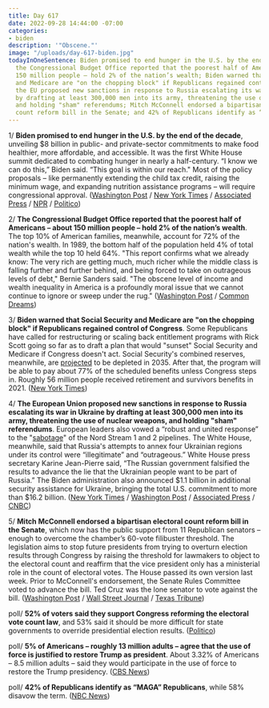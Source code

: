 ```yaml
---
title: Day 617
date: 2022-09-28 14:44:00 -07:00
categories:
- biden
description: '"Obscene."'
image: "/uploads/day-617-biden.jpg"
todayInOneSentence: Biden promised to end hunger in the U.S. by the end of the decade;
  the Congressional Budget Office reported that the poorest half of Americans – about
  150 million people – hold 2% of the nation’s wealth; Biden warned that Social Security
  and Medicare are "on the chopping block" if Republicans regained control of Congress;
  the EU proposed new sanctions in response to Russia escalating its war in Ukraine
  by drafting at least 300,000 men into its army, threatening the use of nuclear weapons,
  and holding "sham" referendums; Mitch McConnell endorsed a bipartisan electoral
  count reform bill in the Senate; and 42% of Republicans identify as “MAGA” Republicans.
---
```


1/ **Biden promised to end hunger in the U.S. by the end of the decade**, unveiling $8 billion in public- and private-sector commitments to make food healthier, more affordable, and accessible. It was the first White House summit dedicated to combating hunger in nearly a half-century. “I know we can do this,” Biden said. “This goal is within our reach." Most of the policy proposals – like permanently extending the child tax credit, raising the minimum wage, and expanding nutrition assistance programs – will require congressional approval. ([Washington Post](https://www.washingtonpost.com/politics/2022/09/28/white-house-hunger-summit/) / [New York Times](https://www.nytimes.com/2022/09/28/us/politics/biden-hunger-summit.html) / [Associated Press](https://apnews.com/article/biden-health-philanthropy-9dc884edcdbce63c6df5f2337ff81922) / [NPR](https://www.npr.org/2022/09/28/1125575122/biden-hunger-america-conference) / [Politico](https://www.politico.com/news/2022/09/27/bidens-hunger-nutrition-goals-november-00058938))

2/ **The Congressional Budget Office reported that the poorest half of Americans – about 150 million people – hold 2% of the nation’s wealth**. The top 10% of American families, meanwhile, account for 72% of the nation's wealth. In 1989, the bottom half of the population held 4% of total wealth while the top 10 held 64%. "This report confirms what we already know: The very rich are getting much, much richer while the middle class is falling further and further behind, and being forced to take on outrageous levels of debt," Bernie Sanders said. "The obscene level of income and wealth inequality in America is a profoundly moral issue that we cannot continue to ignore or sweep under the rug." ([Washington Post](https://www.washingtonpost.com/politics/2022/09/28/biden-hunger-conference-congress-shutdown/#link-MTOVWOK4VJBVJEYJT4PKTRZAN4) / [Common Dreams](https://www.commondreams.org/news/2022/09/28/obscene-says-sanders-after-cbo-reports-richest-1-now-owns-over-13-us-wealth))

3/ **Biden warned that Social Security and Medicare are "on the chopping block" if Republicans regained control of Congress**. Some Republicans have called for restructuring or scaling back entitlement programs with Rick Scott going so far as to draft a plan that would "sunset" Social Security and Medicare if Congress doesn't act. Social Security's combined reserves, meanwhile, are [projected](https://whatthefuckjusthappenedtoday.com/2022/06/02/day-499/#6-social-security-is-projected-to-be) to be depleted in 2035. After that, the program will be able to pay about 77% of the scheduled benefits unless Congress steps in. Roughly 56 million people received retirement and survivors benefits in 2021. ([New York Times](https://www.nytimes.com/2022/09/27/us/politics/biden-social-security-republicans.html))

4/ **The European Union proposed new sanctions in response to Russia escalating its war in Ukraine by drafting at least 300,000 men into its army, threatening the use of nuclear weapons, and holding "sham" referendums**. European leaders also vowed a “robust and united response” to the "[sabotage](https://whatthefuckjusthappenedtoday.com/2022/09/27/day-616/#6-european-leaders-blamed-the-kremli)" of the Nord Stream 1 and 2 pipelines. The White House, meanwhile, said that Russia's attempts to annex four Ukrainian regions under its control were “illegitimate” and “outrageous.” White House press secretary Karine Jean-Pierre said, “The Russian government falsified the results to advance the lie that the Ukrainian people want to be part of Russia.” The Biden administration also announced $1.1 billion in additional security assistance for Ukraine, bringing the total U.S. commitment to more than $16.2 billion. ([New York Times](https://www.nytimes.com/live/2022/09/28/world/russia-ukraine-war-news) / [Washington Post](https://www.washingtonpost.com/politics/2022/09/28/biden-hunger-conference-congress-shutdown/#link-XAMLCXK7BBBXBB4R2STKPXEC3Q) / [Associated Press](https://apnews.com/article/russia-ukraine-putin-kyiv-moscow-0e7634dcfc648276b9af1ee19535cd3f) / [CNBC](https://www.cnbc.com/2022/09/28/biden-approves-1point1-billion-in-security-assistance-for-ukraine.html))

5/ **Mitch McConnell endorsed a bipartisan electoral count reform bill in the Senate**, which now has the public support from 11 Republican senators – enough to overcome the chamber’s 60-vote filibuster threshold. The legislation aims to stop future presidents from trying to overturn election results through Congress by raising the threshold for lawmakers to object to the electoral count and reaffirm that the vice president only has a ministerial role in the count of electoral votes. The House passed its own version last week. Prior to McConnell's endorsement, the Senate Rules Committee voted to advance the bill. Ted Cruz was the lone senator to vote against the bill. ([Washington Post](https://www.washingtonpost.com/politics/2022/09/27/mcconnell-schumer-electoral-reform/) / [Wall Street Journal](https://www.wsj.com/articles/sen-mitch-mcconnell-signals-support-for-electoral-count-act-changes-11664312874?mod=politics_lead_pos6) / [Texas Tribune](https://www.texastribune.org/2022/09/27/ted-cruz-insurrection/))

poll/ **52% of voters said they support Congress reforming the electoral vote count law**, and 53% said it should be more difficult for state governments to override presidential election results. ([Politico](https://www.politico.com/news/2022/09/28/electoral-count-reforms-majority-support-00059144))

poll/ **5% of Americans – roughly 13 million adults – agree that the use of force is justified to restore Trump as president**. About 3.32% of Americans – 8.5 million adults – said they would participate in the use of force to restore the Trump presidency. ([CBS News](https://www.cbsnews.com/news/force-justified-return-trump-to-white-house/))

poll/ **42% of Republicans identify as “MAGA” Republicans**, while 58% disavow the term. ([NBC News](https://www.nbcnews.com/meet-the-press/meetthepressblog/poll-us-republicans-reject-maga-label-rcna49749))